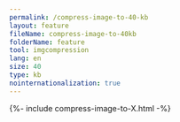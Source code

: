 ```yaml
---
permalink: /compress-image-to-40-kb
layout: feature
fileName: compress-image-to-40kb
folderName: feature
tool: imgcompression
lang: en
size: 40
type: kb
nointernationalization: true
---
```

{%- include compress-image-to-X.html -%}       
